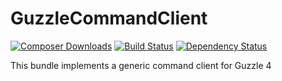 GuzzleCommandClient
===================
[![Composer Downloads](https://poser.pugx.org/asgoodasnu/guzzlecommandclient/d/total.png)](https://packagist.org/packages/asgoodasnu/guzzlecommandclient) [![Build Status](https://travis-ci.org/asgoodasnu/guzzlecommandclient.png?branch=master)](https://travis-ci.org/asgoodasnu/guzzlecommandclient) [![Dependency Status](https://www.versioneye.com/user/projects/535e749bfe0d0764b800016e/badge.png)](https://www.versioneye.com/user/projects/535e749bfe0d0764b800016e)

This bundle implements a generic command client for Guzzle 4
